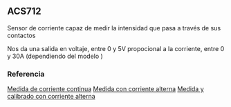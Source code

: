 ## ACS712

Sensor de corriente capaz de medir la intensidad que pasa a través de sus contactos

Nos da una salida en voltaje, entre 0 y 5V propocional a la corriente, entre 0 y 30A (dependiendo del modelo )

### Referencia

[Medida de corriente continua](https://www.luisllamas.es/arduino-intensidad-consumo-electrico-acs712/)
[Medida con corriente alterna](http://henrysbench.capnfatz.com/henrys-bench/arduino-current-measurements/acs712-arduino-ac-current-tutorial/)
[Medida y calibrado con corriente alterna](https://www.instructables.com/id/Simplified-Arduino-AC-Current-Measurement-Using-AC/ )
